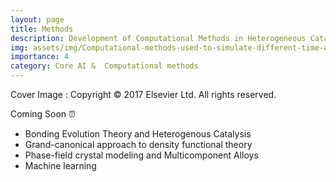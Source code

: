 ```yaml
---
layout: page
title: Methods
description: Development of Computational Methods in Heterogeneous Catalysis, Electrochemistry (@image: )
img: assets/img/Computational-methods-used-to-simulate-different-time-and-length-scales-of-processes.png.jpeg
importance: 4
category: Core AI &  Computational methods
---
```

<!--- image from Reference Module in Chemistry, Molecular Sciences and Chemical Engineering © 2017 Elsevier Ltd. All rights reserved. -->

Cover Image : Copyright © 2017 Elsevier Ltd. All rights reserved.

Coming Soon :alarm_clock:

- Bonding Evolution Theory and Heterogenous Catalysis
- Grand-canonical approach to density functional theory
- Phase-field crystal modeling  and Multicomponent Alloys
-  Machine learning
